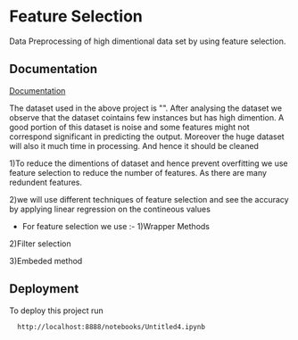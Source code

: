
# Feature Selection

Data Preprocessing of high dimentional data set by using feature selection.


## Documentation

[Documentation](https://linktodocumentation)


The dataset used in the above project is "".
After analysing the dataset we observe that the dataset cointains few instances but has high dimention.
A good portion of this dataset is noise and some features might not correspond significant in predicting the output. Moreover the huge dataset will also it much time in processing.
And hence it should be cleaned

1)To reduce the dimentions of dataset and hence prevent overfitting we use feature selection to reduce the number of features.
As there are many redundent features.


2)we will use different techniques of feature selection and see the accuracy by applying linear regression on the contineous values




- For feature selection we use :-
1)Wrapper Methods

2)Filter selection

3)Embeded method


## Deployment

To deploy this project run

```bash
  http://localhost:8888/notebooks/Untitled4.ipynb
```

